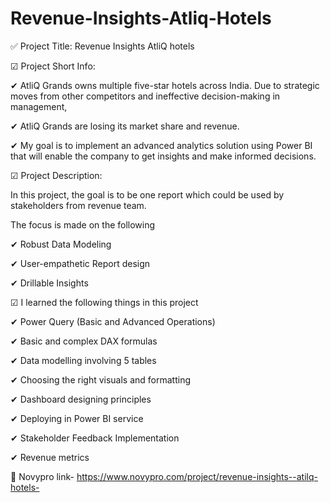 # Revenue-Insights-Atliq-Hotels

✅ Project Title: Revenue Insights AtliQ hotels



☑ Project Short Info:



✔ AtliQ Grands owns multiple five-star hotels across India. Due to strategic moves from other competitors and ineffective decision-making in management, 

✔ AtliQ Grands are losing its market share and revenue. 

✔ My goal is to implement an advanced analytics solution using Power BI that will enable the company to get insights and make informed decisions.



☑ Project Description:



In this project, the goal is to be one report which could be used by stakeholders from revenue team.

The focus is made on the following



 ✔ Robust Data Modeling

 ✔ User-empathetic Report design

 ✔ Drillable Insights



☑ I learned the following things in this project



 ✔ Power Query (Basic and Advanced Operations) 

 ✔ Basic and complex DAX formulas

 ✔ Data modelling involving 5 tables

 ✔ Choosing the right visuals and formatting

 ✔ Dashboard designing principles

 ✔ Deploying in Power BI service

 ✔ Stakeholder Feedback Implementation

 ✔ Revenue metrics



🔰 Novypro link- https://www.novypro.com/project/revenue-insights--atilq-hotels-






